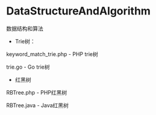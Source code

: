 # DataStructureAndAlgorithm
数据结构和算法

- Trie树：
 
 keyword_match_trie.php - PHP trie树
 
 trie.go - Go trie树
 
- 红黑树

 RBTree.php - PHP红黑树
 
 RBTree.java - Java红黑树
